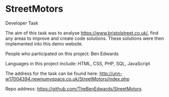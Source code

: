 # StreetMotors
Developer Task

The aim of this task was to analyse https://www.bristolstreet.co.uk/, find any areas to improve and create code solutions. These solutions were then implemented into this demo website.

People who participated on this project:
Ben Edwards

Languages in this project include:
HTML,
CSS,
PHP,
SQL,
JavaScript

The address for the task can be found here:
http://unn-w17004394.newnumyspace.co.uk/StreetMotors/index.php

Repo address: https://github.com/TheBenEdwards/StreetMotors
